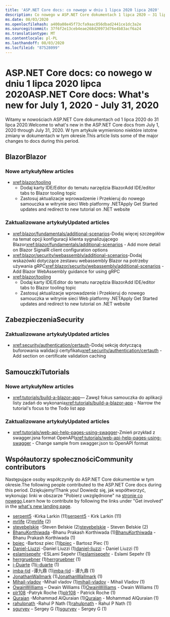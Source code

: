 ```yaml
---
title: 'ASP.NET Core docs: co nowego w dniu 1 lipca 2020 lipca 2020'
description: Co nowego w ASP.NET Core dokumentach 1 lipca 2020 – 31 lipca 2020.
ms.date: 08/03/2020
ms.openlocfilehash: a400a08e45f73cfa9aac856dbad2441ce1dc3a2e
ms.sourcegitcommit: 37f6f2e13ceb4eae268d20973d76e4b83acf6a24
ms.translationtype: MT
ms.contentlocale: pl-PL
ms.lasthandoff: 08/03/2020
ms.locfileid: "87528099"
---
```

# <a name="aspnet-core-docs-whats-new-for-july-1-2020---july-31-2020"></a><span data-ttu-id="6d066-103">ASP.NET Core docs: co nowego w dniu 1 lipca 2020 lipca 2020</span><span class="sxs-lookup"><span data-stu-id="6d066-103">ASP.NET Core docs: What's new for July 1, 2020 - July 31, 2020</span></span>

<span data-ttu-id="6d066-104">Witamy w nowościach ASP.NET Core dokumentach od 1 lipca 2020 do 31 lipca 2020.</span><span class="sxs-lookup"><span data-stu-id="6d066-104">Welcome to what's new in the ASP.NET Core docs from July 1, 2020 through July 31, 2020.</span></span> <span data-ttu-id="6d066-105">W tym artykule wymieniono niektóre istotne zmiany w dokumentach w tym okresie.</span><span class="sxs-lookup"><span data-stu-id="6d066-105">This article lists some of the major changes to docs during this period.</span></span>

## <a name="blazor"></a><span data-ttu-id="6d066-106">Blazor</span><span class="sxs-lookup"><span data-stu-id="6d066-106">Blazor</span></span>

### <a name="new-articles"></a><span data-ttu-id="6d066-107">Nowe artykuły</span><span class="sxs-lookup"><span data-stu-id="6d066-107">New articles</span></span>

- <xref:blazor/tooling>
  - <span data-ttu-id="6d066-108">Dodaj karty IDE/Editor do tematu narzędzia Blazor</span><span class="sxs-lookup"><span data-stu-id="6d066-108">Add IDE/editor tabs to Blazor tooling topic</span></span>
  - <span data-ttu-id="6d066-109">Zastosuj aktualizacje wprowadzenie i Przekieruj do nowego samouczka w witrynie sieci Web platformy .NET</span><span class="sxs-lookup"><span data-stu-id="6d066-109">Apply Get Started updates and redirect to new tutorial on .NET website</span></span>

### <a name="updated-articles"></a><span data-ttu-id="6d066-110">Zaktualizowane artykuły</span><span class="sxs-lookup"><span data-stu-id="6d066-110">Updated articles</span></span>

- <span data-ttu-id="6d066-111"><xref:blazor/fundamentals/additional-scenarios>-Dodaj więcej szczegółów na temat opcji konfiguracji klienta sygnalizującego Blazor</span><span class="sxs-lookup"><span data-stu-id="6d066-111"><xref:blazor/fundamentals/additional-scenarios> - Add more detail on Blazor SignalR client configuration options</span></span>
- <span data-ttu-id="6d066-112"><xref:blazor/security/webassembly/additional-scenarios>-Dodaj wskazówki dotyczące zestawu webassembly Blazor na potrzeby używania gRPC</span><span class="sxs-lookup"><span data-stu-id="6d066-112"><xref:blazor/security/webassembly/additional-scenarios> - Add Blazor WebAssembly guidance for using gRPC</span></span>
- <xref:blazor/tooling>
  - <span data-ttu-id="6d066-113">Dodaj karty IDE/Editor do tematu narzędzia Blazor</span><span class="sxs-lookup"><span data-stu-id="6d066-113">Add IDE/editor tabs to Blazor tooling topic</span></span>
  - <span data-ttu-id="6d066-114">Zastosuj aktualizacje wprowadzenie i Przekieruj do nowego samouczka w witrynie sieci Web platformy .NET</span><span class="sxs-lookup"><span data-stu-id="6d066-114">Apply Get Started updates and redirect to new tutorial on .NET website</span></span>

## <a name="security"></a><span data-ttu-id="6d066-115">Zabezpieczenia</span><span class="sxs-lookup"><span data-stu-id="6d066-115">Security</span></span>

### <a name="updated-articles"></a><span data-ttu-id="6d066-116">Zaktualizowane artykuły</span><span class="sxs-lookup"><span data-stu-id="6d066-116">Updated articles</span></span>

- <span data-ttu-id="6d066-117"><xref:security/authentication/certauth>-Dodaj sekcję dotyczącą buforowania walidacji certyfikatu</span><span class="sxs-lookup"><span data-stu-id="6d066-117"><xref:security/authentication/certauth> - Add section on certificate validation caching</span></span>

## <a name="tutorials"></a><span data-ttu-id="6d066-118">Samouczki</span><span class="sxs-lookup"><span data-stu-id="6d066-118">Tutorials</span></span>

### <a name="new-articles"></a><span data-ttu-id="6d066-119">Nowe artykuły</span><span class="sxs-lookup"><span data-stu-id="6d066-119">New articles</span></span>

- <span data-ttu-id="6d066-120"><xref:tutorials/build-a-blazor-app>— Zawęź fokus samouczka do aplikacji listy zadań do wykonania</span><span class="sxs-lookup"><span data-stu-id="6d066-120"><xref:tutorials/build-a-blazor-app> - Narrow the tutorial's focus to the Todo list app</span></span>

### <a name="updated-articles"></a><span data-ttu-id="6d066-121">Zaktualizowane artykuły</span><span class="sxs-lookup"><span data-stu-id="6d066-121">Updated articles</span></span>

- <span data-ttu-id="6d066-122"><xref:tutorials/web-api-help-pages-using-swagger>-Zmień przykład z swagger.jsna format OpenAPI</span><span class="sxs-lookup"><span data-stu-id="6d066-122"><xref:tutorials/web-api-help-pages-using-swagger> - Change sample from swagger.json to OpenAPI format</span></span>

## <a name="community-contributors"></a><span data-ttu-id="6d066-123">Współautorzy społeczności</span><span class="sxs-lookup"><span data-stu-id="6d066-123">Community contributors</span></span>

<span data-ttu-id="6d066-124">Następujące osoby współczyniły do ASP.NET Core dokumentów w tym okresie.</span><span class="sxs-lookup"><span data-stu-id="6d066-124">The following people contributed to the ASP.NET Core docs during this period.</span></span> <span data-ttu-id="6d066-125">Dziękujemy!</span><span class="sxs-lookup"><span data-stu-id="6d066-125">Thank you!</span></span> <span data-ttu-id="6d066-126">Dowiedz się, jak współtworzyć, wykonując linki w obszarze "Pobierz uwzględnione" na [stronie co nowego](index.yml).</span><span class="sxs-lookup"><span data-stu-id="6d066-126">Learn how to contribute by following the links under "Get involved" in the [what's new landing page](index.yml).</span></span>

- <span data-ttu-id="6d066-127">[serpent5](https://github.com/serpent5) -Kirka Larkin (11)</span><span class="sxs-lookup"><span data-stu-id="6d066-127">[serpent5](https://github.com/serpent5) - Kirk Larkin (11)</span></span>
- <span data-ttu-id="6d066-128">[mrlife](https://github.com/mrlife) (2)</span><span class="sxs-lookup"><span data-stu-id="6d066-128">[mrlife](https://github.com/mrlife) (2)</span></span>
- <span data-ttu-id="6d066-129">[stevebelskie](https://github.com/stevebelskie) -Steven Belskie (2)</span><span class="sxs-lookup"><span data-stu-id="6d066-129">[stevebelskie](https://github.com/stevebelskie) - Steven Belskie (2)</span></span>
- <span data-ttu-id="6d066-130">[BhanuKorthiwada](https://github.com/BhanuKorthiwada) -Bhanu Prakash Korthiwada (1)</span><span class="sxs-lookup"><span data-stu-id="6d066-130">[BhanuKorthiwada](https://github.com/BhanuKorthiwada) - Bhanu Prakash Korthiwada (1)</span></span>
- <span data-ttu-id="6d066-131">[bpiec](https://github.com/bpiec) -Bartosz piec (1)</span><span class="sxs-lookup"><span data-stu-id="6d066-131">[bpiec](https://github.com/bpiec) - Bartosz Piec (1)</span></span>
- <span data-ttu-id="6d066-132">[Daniel-Liuzzi](https://github.com/daniel-liuzzi) -Daniel Liuzzi (1)</span><span class="sxs-lookup"><span data-stu-id="6d066-132">[daniel-liuzzi](https://github.com/daniel-liuzzi) - Daniel Liuzzi (1)</span></span>
- <span data-ttu-id="6d066-133">[eslamisepehr](https://github.com/eslamisepehr) -ESLami Sepehr (1)</span><span class="sxs-lookup"><span data-stu-id="6d066-133">[eslamisepehr](https://github.com/eslamisepehr) - Eslami Sepehr (1)</span></span>
- <span data-ttu-id="6d066-134">[herrgruebner](https://github.com/herrgruebner) (1)</span><span class="sxs-lookup"><span data-stu-id="6d066-134">[herrgruebner](https://github.com/herrgruebner) (1)</span></span>
- <span data-ttu-id="6d066-135">[i-Duarte](https://github.com/i-duarte) (1)</span><span class="sxs-lookup"><span data-stu-id="6d066-135">[i-duarte](https://github.com/i-duarte) (1)</span></span>
- <span data-ttu-id="6d066-136">[imba-tjd](https://github.com/imba-tjd) -谭九鼎 (1)</span><span class="sxs-lookup"><span data-stu-id="6d066-136">[imba-tjd](https://github.com/imba-tjd) - 谭九鼎 (1)</span></span>
- <span data-ttu-id="6d066-137">[JonathanWallmark](https://github.com/JonathanWallmark) (1)</span><span class="sxs-lookup"><span data-stu-id="6d066-137">[JonathanWallmark](https://github.com/JonathanWallmark) (1)</span></span>
- <span data-ttu-id="6d066-138">[Mihail-vladov](https://github.com/mihail-vladov) -Mihail vladov (1)</span><span class="sxs-lookup"><span data-stu-id="6d066-138">[mihail-vladov](https://github.com/mihail-vladov) - Mihail Vladov (1)</span></span>
- <span data-ttu-id="6d066-139">[OwainWilliams](https://github.com/OwainWilliams) – Owain Williams (1)</span><span class="sxs-lookup"><span data-stu-id="6d066-139">[OwainWilliams](https://github.com/OwainWilliams) - Owain Williams (1)</span></span>
- <span data-ttu-id="6d066-140">[plr108](https://github.com/plr108) -Patryk Roche (1)</span><span class="sxs-lookup"><span data-stu-id="6d066-140">[plr108](https://github.com/plr108) - Patrick Roche (1)</span></span>
- <span data-ttu-id="6d066-141">[Quraian](https://github.com/Quraian) -Mohammad AlQuraian (1)</span><span class="sxs-lookup"><span data-stu-id="6d066-141">[Quraian](https://github.com/Quraian) - Mohammad AlQuraian (1)</span></span>
- <span data-ttu-id="6d066-142">[rahulpnath](https://github.com/rahulpnath) -Rahul P Nath (1)</span><span class="sxs-lookup"><span data-stu-id="6d066-142">[rahulpnath](https://github.com/rahulpnath) - Rahul P Nath (1)</span></span>
- <span data-ttu-id="6d066-143">[sguryev](https://github.com/sguryev) – Sergey G (1)</span><span class="sxs-lookup"><span data-stu-id="6d066-143">[sguryev](https://github.com/sguryev) - Sergey G (1)</span></span>
